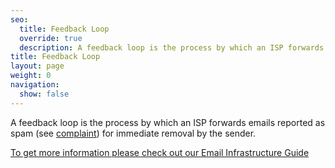 ```yaml
---
seo:
  title: Feedback Loop
  override: true
  description: A feedback loop is the process by which an ISP forwards emails reported as spam for immediate removal by the sender.
title: Feedback Loop
layout: page
weight: 0
navigation:
  show: false
---
```


A feedback loop is the process by which an ISP forwards emails reported as spam (see [complaint]({{root_url}}/Glossary/complaint.html)) for immediate removal by the sender.

[To get more information please check out our Email Infrastructure Guide](http://resources.sendgrid.com/email-infrastructure-guide/?mc=SendGrid%20Documentation)

